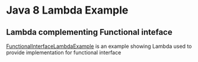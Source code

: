 # Java 8 Lambda Example

## Lambda complementing Functional inteface
[FunctionalInterfaceLambdaExample](src/com/vipul/examples/lambda/FunctionalInterfaceLambdaExample.java) is an example showing Lambda used to provide implementation for functional interface
